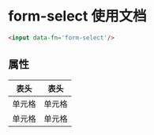 # form-select 使用文档

~~~html
<input data-fn='form-select'/>

~~~

## 属性
|  表头   | 表头  |
|  ----  | ----  |
| 单元格  | 单元格 |
| 单元格  | 单元格 |
